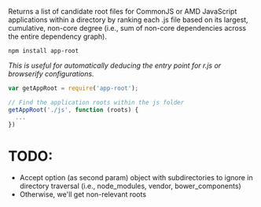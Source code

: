Returns a list of candidate root files for CommonJS or AMD JavaScript applications within a directory
by ranking each .js file based on its largest, cumulative, non-core degree (i.e., sum of non-core
dependencies across the entire dependency graph).

`npm install app-root`

*This is useful for automatically deducing the entry point for r.js or browserify configurations.*

```javascript
var getAppRoot = require('app-root');

// Find the application roots within the js folder
getAppRoot('./js', function (roots) {
  ...
})
```

# TODO:

* Accept option (as second param) object with subdirectories to ignore in directory traversal (i.e., node_modules, vendor, bower_components)
 * Otherwise, we'll get non-relevant roots